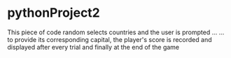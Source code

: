 # pythonProject2
This piece of code random selects countries and the user is prompted …
…to provide its corresponding capital, 
the player's score is recorded and displayed after every trial 
and finally at the end of the game
 
